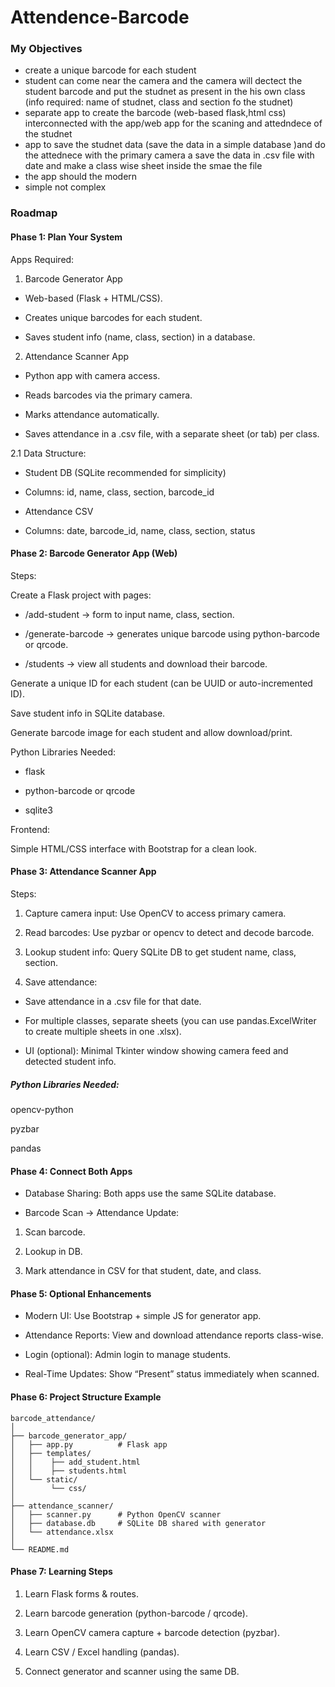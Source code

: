 # Attendence-Barcode

### My Objectives 
- create a unique barcode for each student 
- student can come near the camera and the camera will dectect the student barcode  and put the studnet as present in the his own class (info required: name of studnet, class and section fo the studnet)
- separate app to create the barcode (web-based flask,html css) interconnected with the app/web app for the scaning and attedndece of the studnet 
- app to save the studnet data (save the data in a simple database )and do the attednece with the primary camera a save the data in .csv file with date and make a class wise sheet inside the smae the file
- the app should the modern 
- simple not complex 
### Roadmap
#### Phase 1: Plan Your System

Apps Required:

1. Barcode Generator App

- Web-based (Flask + HTML/CSS).

- Creates unique barcodes for each student.

- Saves student info (name, class, section) in a database.

2. Attendance Scanner App

- Python app with camera access.

- Reads barcodes via the primary camera.

- Marks attendance automatically.

- Saves attendance in a .csv file, with a separate sheet (or tab) per class.

2.1 Data Structure:

- Student DB (SQLite recommended for simplicity)

- Columns: id, name, class, section, barcode_id

- Attendance CSV

- Columns: date, barcode_id, name, class, section, status

#### Phase 2: Barcode Generator App (Web)

Steps:

Create a Flask project with pages:

- /add-student → form to input name, class, section.

- /generate-barcode → generates unique barcode using python-barcode or qrcode.

- /students → view all students and download their barcode.

Generate a unique ID for each student (can be UUID or auto-incremented ID).

Save student info in SQLite database.

Generate barcode image for each student and allow download/print.

Python Libraries Needed:

- flask

- python-barcode or qrcode

- sqlite3

Frontend:

Simple HTML/CSS interface with Bootstrap for a clean look.

#### Phase 3: Attendance Scanner App

Steps:

1. Capture camera input: Use OpenCV to access primary camera.

2. Read barcodes: Use pyzbar or opencv to detect and decode barcode.

3. Lookup student info: Query SQLite DB to get student name, class, section.

4. Save attendance:

- Save attendance in a .csv file for that date.

- For multiple classes, separate sheets (you can use pandas.ExcelWriter to create multiple sheets in one .xlsx).

- UI (optional): Minimal Tkinter window showing camera feed and detected student info.

##### Python Libraries Needed:

opencv-python

pyzbar

pandas

#### Phase 4: Connect Both Apps

- Database Sharing: Both apps use the same SQLite database.

- Barcode Scan → Attendance Update:

1. Scan barcode.

2. Lookup in DB.

3. Mark attendance in CSV for that student, date, and class.

#### Phase 5: Optional Enhancements

- Modern UI: Use Bootstrap + simple JS for generator app.

- Attendance Reports: View and download attendance reports class-wise.

- Login (optional): Admin login to manage students.

- Real-Time Updates: Show “Present” status immediately when scanned.

#### Phase 6: Project Structure Example

```
barcode_attendance/
│
├── barcode_generator_app/
│   ├── app.py          # Flask app
│   ├── templates/
│   │    ├── add_student.html
│   │    ├── students.html
│   └── static/
│        └── css/
│
├── attendance_scanner/
│   ├── scanner.py      # Python OpenCV scanner
│   ├── database.db     # SQLite DB shared with generator
│   └── attendance.xlsx
│
└── README.md

```

#### Phase 7: Learning Steps

1. Learn Flask forms & routes.

2. Learn barcode generation (python-barcode / qrcode).

3. Learn OpenCV camera capture + barcode detection (pyzbar).

4. Learn CSV / Excel handling (pandas).

5. Connect generator and scanner using the same DB.
